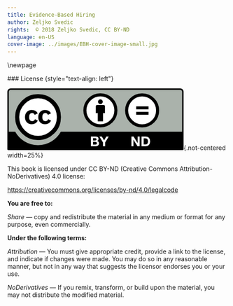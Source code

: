```yaml
---
title: Evidence-Based Hiring
author: Zeljko Svedic
rights:  © 2018 Zeljko Svedic, CC BY-ND
language: en-US
cover-image: ../images/EBH-cover-image-small.jpg
---
```


\newpage

<section id="copyright">
### License {style="text-align: left"}

![](../images/by-nd.png){.not-centered width=25%}

This book is licensed under CC BY-ND (Creative Commons Attribution-NoDerivatives) 4.0 license:

<https://creativecommons.org/licenses/by-nd/4.0/legalcode>



**You are free to:**

*Share* — copy and redistribute the material in any medium or format for any purpose, even commercially.



**Under the following terms:**

*Attribution* — You must give appropriate credit, provide a link to the license, and indicate if changes were made. You may do so in any reasonable manner, but not in any way that suggests the licensor endorses you or your use.

*NoDerivatives* — If you remix, transform, or build upon the material, you may not distribute the modified material.
</section>